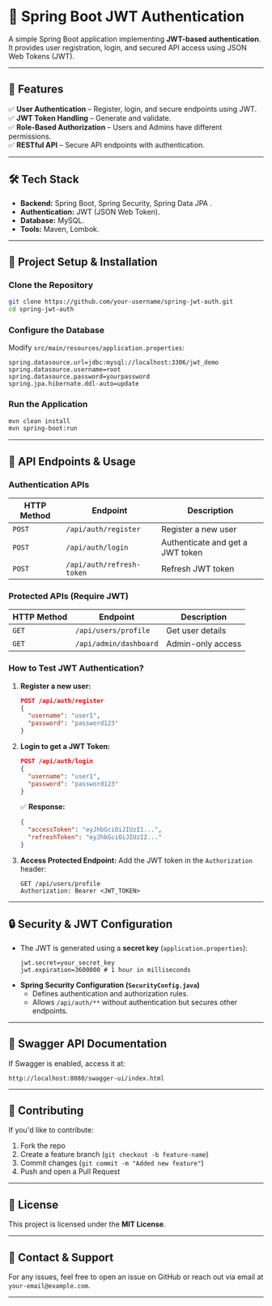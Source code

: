 # 🔐 Spring Boot JWT Authentication

A simple Spring Boot application implementing **JWT-based authentication**. It provides user registration, login, and secured API access using JSON Web Tokens (JWT).

---

## 📌 Features

✅ **User Authentication** – Register, login, and secure endpoints using JWT.  
✅ **JWT Token Handling** – Generate and validate.  
✅ **Role-Based Authorization** – Users and Admins have different permissions.  
✅ **RESTful API** – Secure API endpoints with authentication.  

---

## 🛠️ Tech Stack

- **Backend:** Spring Boot, Spring Security, Spring Data JPA . 
- **Authentication:** JWT (JSON Web Token).  
- **Database:** MySQL.
- **Tools:** Maven, Lombok.

---

## 🚀 Project Setup & Installation

### Clone the Repository
```sh
git clone https://github.com/your-username/spring-jwt-auth.git
cd spring-jwt-auth
```

### Configure the Database
Modify `src/main/resources/application.properties`:
```properties
spring.datasource.url=jdbc:mysql://localhost:3306/jwt_demo
spring.datasource.username=root
spring.datasource.password=yourpassword
spring.jpa.hibernate.ddl-auto=update
```

### Run the Application
```sh
mvn clean install
mvn spring-boot:run
```

---

## 🔑 API Endpoints & Usage

### Authentication APIs

| HTTP Method | Endpoint           | Description |
|------------|-------------------|-------------|
| `POST` | `/api/auth/register` | Register a new user |
| `POST` | `/api/auth/login` | Authenticate and get a JWT token |
| `POST` | `/api/auth/refresh-token` | Refresh JWT token |

### Protected APIs (Require JWT)

| HTTP Method | Endpoint | Description |
|------------|---------|-------------|
| `GET` | `/api/users/profile` | Get user details |
| `GET` | `/api/admin/dashboard` | Admin-only access |

### How to Test JWT Authentication?

1. **Register a new user:**
   ```json
   POST /api/auth/register  
   {
     "username": "user1",
     "password": "password123"
   }
   ```

2. **Login to get a JWT Token:**
   ```json
   POST /api/auth/login  
   {
     "username": "user1",
     "password": "password123"
   }
   ```
   ✅ **Response:**
   ```json
   {
     "accessToken": "eyJhbGciOiJIUzI1...",
     "refreshToken": "eyJhbGciOiJIUzI2..."
   }
   ```

3. **Access Protected Endpoint:**
   Add the JWT token in the `Authorization` header:
   ```http
   GET /api/users/profile  
   Authorization: Bearer <JWT_TOKEN>
   ```

---

## 🔒 Security & JWT Configuration

- The JWT is generated using a **secret key** (`application.properties`):
  ```properties
  jwt.secret=your_secret_key
  jwt.expiration=3600000 # 1 hour in milliseconds
  ```
- **Spring Security Configuration (`SecurityConfig.java`)**
  - Defines authentication and authorization rules.  
  - Allows `/api/auth/**` without authentication but secures other endpoints.  

---

## 📜 Swagger API Documentation

If Swagger is enabled, access it at:
```
http://localhost:8080/swagger-ui/index.html
```

---

## 🤝 Contributing

If you'd like to contribute:
1. Fork the repo
2. Create a feature branch (`git checkout -b feature-name`)
3. Commit changes (`git commit -m "Added new feature"`)
4. Push and open a Pull Request

---

## 📄 License

This project is licensed under the **MIT License**.

---

## 🔗 Contact & Support
For any issues, feel free to open an issue on GitHub or reach out via email at `your-email@example.com`.  

---

